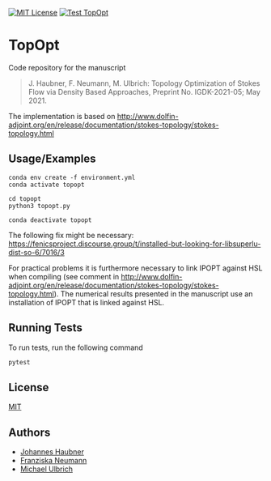 [![MIT License](https://img.shields.io/apm/l/atomic-design-ui.svg?style=plastic)](https://choosealicense.com/licenses/mit/)
[![Test TopOpt](https://github.com/JohannesHaubner/TopOpt/actions/workflows/test-TopOpt.yml/badge.svg?style=plastic)](https://github.com/JohannesHaubner/TopOpt/actions/workflows/test-TopOpt.yml)

# TopOpt

Code repository for the manuscript

>J. Haubner, F. Neumann, M. Ulbrich: Topology Optimization of Stokes Flow via Density Based Approaches, Preprint No. IGDK-2021-05; May 2021. 

The implementation is based on 
http://www.dolfin-adjoint.org/en/release/documentation/stokes-topology/stokes-topology.html

## Usage/Examples

```
conda env create -f environment.yml
conda activate topopt

cd topopt
python3 topopt.py

conda deactivate topopt
```

The following fix might be necessary: https://fenicsproject.discourse.group/t/installed-but-looking-for-libsuperlu-dist-so-6/7016/3

For practical problems it is furthermore necessary to link IPOPT against HSL when compiling (see comment in http://www.dolfin-adjoint.org/en/release/documentation/stokes-topology/stokes-topology.html). The numerical results presented in the manuscript use 
an installation of IPOPT that is linked against HSL.

## Running Tests

To run tests, run the following command

```bash
pytest
```
## License

[MIT](https://choosealicense.com/licenses/mit/)

## Authors
- [Johannes Haubner](https://www.github.com/JohannesHaubner)
- [Franziska Neumann](https://www.mos.ed.tum.de/ftm/personen/mitarbeiter/franziska-neumann-msc/)
- [Michael Ulbrich](https://www-m1.ma.tum.de/bin/view/Lehrstuhl/MichaelUlbrich)

